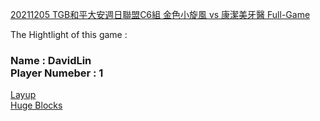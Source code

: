 [20211205 TGB和平大安週日聯盟C6組 金色小旋風 vs 康潔美牙醫 Full-Game](https://www.youtube.com/watch?v=uZ5FBY3MQkE)<br>

The Hightlight of this game : 

<h3>Name : DavidLin <br>  
Player Numeber : 1 </h3>

[Layup](https://www.youtube.com/watch?v=uZ5FBY3MQkE#t=19m35s)<br>
[Huge Blocks](https://www.youtube.com/watch?v=uZ5FBY3MQkE#t=53m30s)<br>